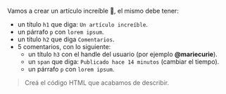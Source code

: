 Vamos a crear un artículo increíble :star_struck:, el mismo debe tener:

- un título `h1` que diga: `Un artículo increíble`.
- un párrafo `p` con `lorem ipsum`.
- un título `h2` que diga `Comentarios`.
- 5 comentarios, con lo siguiente:
  - un título `h3` con el handle del usuario (por ejemplo **@mariecurie**).
  - un `span` que diga: `Publicado hace 14 minutos` (cambiar el tiempo).
  - un párrafo `p` con `lorem ipsum`.

> Creá el código HTML que acabamos de describir.
  